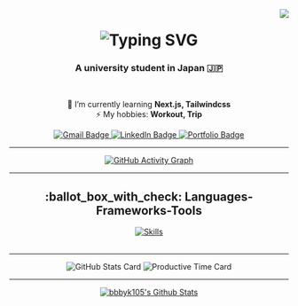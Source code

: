 <img align="right" src="https://visitor-badge.laobi.icu/badge?page_id=bbbyk105.bbbyk105" />

<h1 align="center">
    <img src="https://readme-typing-svg.herokuapp.com/?font=Righteous&size=35&center=true&vCenter=true&width=500&height=70&duration=4000&lines=Hi+There!+👋;+I'm+Byakko+Kondo!" alt="Typing SVG" />
</h1>

<h3 align="center">A university student in Japan 🇯🇵 </h3>

<br/>

<div align="center">
 
 🔭 I’m currently learning **Next.js, Tailwindcss** <br/>
 ⚡ My hobbies: **Workout, Trip**

</div>

<div align="center"> 
  <a href="mailto:bbbyk105@gmail.com">
    <img src="https://img.shields.io/badge/Gmail-333333?style=for-the-badge&logo=gmail&logoColor=red" alt="Gmail Badge" />
  </a>
  <a href="https://www.linkedin.com/in/%E7%99%BD%E8%99%8E-%E8%BF%91%E8%97%A4-983273319/" target="_blank">
    <img src="https://img.shields.io/badge/LinkedIn-0077B5?style=for-the-badge&logo=linkedin&logoColor=white" alt="LinkedIn Badge" />
  </a>
  <a href="https://main--bbbyk105portfolio.netlify.app/" target="_blank">
     <img src="https://img.shields.io/badge/Portfolio-FF5722?style=for-the-badge&logo=todoist&logoColor=white" alt="Portfolio Badge" />
  </a>
</div>

<hr/>

<div align="center">
    <a href="https://github.com/ashutosh00710/github-readme-activity-graph">
        <img src="https://github-readme-activity-graph.vercel.app/graph?username=bbbyk105&theme=tokyo-night" alt="GitHub Activity Graph" />
    </a>
</div>

<hr/>

<h2 align="center">:ballot_box_with_check: Languages-Frameworks-Tools</h2>

<div align="center">
  <a href="https://skillicons.dev">
    <img src="https://skillicons.dev/icons?i=html,css,js,react,ts,sass,tailwindcss,next,php,laravel,supabase,git,github,vscode" alt="Skills" />
  </a>
</div>

<br/>
<hr/>

<p align="center">
  <img src="http://github-profile-summary-cards.vercel.app/api/cards/stats?username=bbbyk105&theme=transparent" alt="GitHub Stats Card" />
  <img src="http://github-profile-summary-cards.vercel.app/api/cards/productive-time?username=bbbyk105&theme=2077&utcOffset=+9" alt="Productive Time Card" />
</p>

<hr/>

<div align="center">
    <a href="https://stats.deeptrain.net/user/bbbyk105?theme=dark">
        <img src="https://stats.deeptrain.net/user/bbbyk105?theme=dark" alt="bbbyk105's Github Stats">
    </a>
</div>
